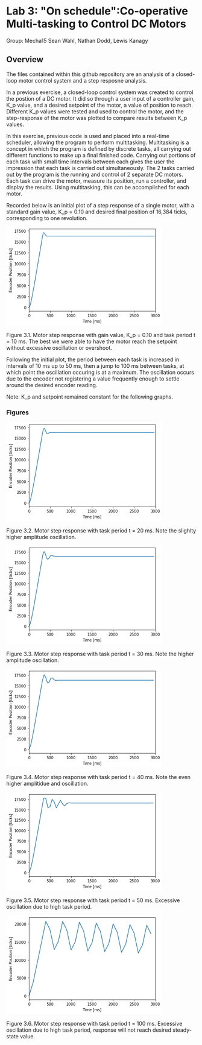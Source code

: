 # Lab 3: "On schedule":Co-operative Multi-tasking to Control DC Motors

Group: Mecha15
Sean Wahl, Nathan Dodd, Lewis Kanagy

## Overview

The files contained within this github repository are an analysis of a closed-loop motor control system and a step resposne analysis.

In a previous exercise, a closed-loop control system was created to control the postion of a DC motor. It did so through a user input of a controller gain, K_p value, and a desired setpoint
of the motor, a value of position to reach. Different K_p values were tested and used to control the motor, and the step-response of the motor was plotted to compare results between K_p values. 

In this exercise, previous code is used and placed into a real-time scheduler, allowing the program to perform multitasking. Multitasking is a concept in which the program is defined by discrete
tasks, all carrying out different functions to make up a final finished code. Carrying out portions of each task with small time intervals between each gives the user the impression that each task is carried out simultaneously. 
The 2 tasks carried out by the program is the running and control of 2 separate DC motors. Each task can drive the motor, measure its position, run a controller, and display the results. Using multitasking, this can be accomplished for each motor.

Recorded below is an initial plot of a step response of a single motor, with a standard gain value, K_p = 0.10 and desired final position of 16,384 ticks, corresponding to one revolution. 

![T = .10ms Step Response](./images/10ms.png)

Figure 3.1. Motor step response with gain value, K_p = 0.10 and task period t = 10 ms. The best we were able to have the 
motor reach the setpoint without excessive oscillation or overshoot. 


Following the initial plot, the period between each task is increased in intervals of 10 ms up to 50 ms, then a jump to 100 ms between tasks, at which point the oscillation occuring is at a maximum. The oscillation occurs due to
the encoder not registering a value frequently enough to settle around the desired encoder reading.

Note: K_p and setpoint remained constant for the following graphs.

### Figures




![T = .20ms Step Response](./images/20ms.png)

Figure 3.2. Motor step response with task period t = 20 ms. Note the slighlty higher amplitude oscillation.

![T = .30ms Step Response](./images/30ms.png)

Figure 3.3. Motor step response with task period t = 30 ms. Note the higher amplitude oscillation.

![T = .40ms Step Response](./images/40ms.png)

Figure 3.4. Motor step response with task period t = 40 ms. Note the even higher amplitidue and oscillation.


![T = .50ms Step Response](./images/50ms.png)

Figure 3.5. Motor step response with task period t = 50 ms. Excessive oscillation due to high task period. 


![T = .100ms Step Response](./images/100ms.png)

Figure 3.6. Motor step response with task period t = 100 ms. Excessive oscillation due to high task period, response will not reach desired steady-state value. 